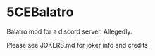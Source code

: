 # 5CEBalatro
Balatro mod for a discord server.
Allegedly.

Please see JOKERS.md for joker info and credits
